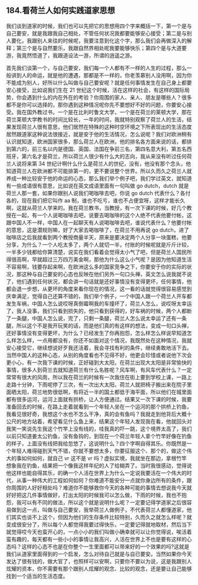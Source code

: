 ## 184.看荷兰人如何实践道家思想
我们谈到道家的时候，我们也可以先把它的思想用四个字来概括一下，第一个是与自己要安，就是我跟我自己相处，不管任何状况我都要能够安心接受；第二是与别人要化，我跟别人来往的时候呢，我要注意到化这个字，那么我们会再做深入的解释；第三个是与自然要乐，我跟自然界相处呢我要能够快乐；第四个是与大道要游，我竟然悟道了，我跟道设法一游，所谓的逍遥之游。


首先我们谈第一个，与自己要安，我们每一个人都有不一样的人生的过程，那么一般讲到人的命运，就是他的遭遇，那都是不一样的，你老羡慕别人没用啊，因为你不能成为别人，好所以什么叫做与自己要安呢？就是任何事情发生在自己身上都要安心接受，比如说我们生在 21 世纪这个时候，活在这样的社会，有这样的国际局势，你会遇到什么的内在外在的考验？你周围的家人、亲人、朋友是哪些人？很多都不是你可以选择的，那你遇到这种情况呢你先不要想好不好的问题，你要安心接受。我在国外教过书，一个是在比利时鲁文大学，一个是在荷兰的莱顿大学，那在荷兰莱顿大学教书的时间比较长，一年的时间，我就特别观察了荷兰人的生活，结果发现荷兰人很有意思，他们居然在特殊的这种时空环境之下所表现出的生活态度居然跟道家这种说法很接近，就是安于他的生活情况，怎么说呢？我们对欧洲稍有认识就知道，欧洲国家很多，那么荷兰人在欧洲，他的排名各方面来说的话，都排到第六的，前三名以内是德国、英国、法国在争前三名，第四名意大利，第五名西班牙，第六名才是荷兰，所以荷兰人很少有什么大的志向，我从来没有听过任何荷兰人说将来第 34 世纪计啊什么什么是荷兰人的世纪，没有，他没有那个念头，他知道荷兰人在欧洲都不可能排第一的，更不要说整个世界。所以久而久之荷兰人就养成一种比较安于他的命运的心态，那么我们举个例子吧，我们学过英文，就知道有一些成语很有意思，比如说在英文成语里面有一句叫做 go dutch，dutch 就是荷兰人那一套，如果你跟别人说我们喝咖啡去吧，你说 go dutch 代表什么？各付各的，现在我们把它叫作 aa 制，谁也不吃亏，谁也不占便宜呀，这样才能长久啊，这就从荷兰人学来的。我在荷兰教书，当教授，有一次下课的时候，好几个教授在一起，有一个人说喝咖啡去吧，说要去喝咖啡的这个人绝不代表他要付帐，这跟中国人不一样，中国人在一起聊天有人说喝咖啡去吧，谁说代表什么？他要付帐的意思，这是潜规则嘛，好了大家去喝咖啡了，在荷兰不用再说 go dutch，进了咖啡店之后我就看到两个教授商量半天，原来是要决定两个人分享一块蛋糕，他要分享，为什么？一个人吃太多了，两个人就切一半，付账的时候呢就是斤斤计较，一半多少钱都给你算清楚，说实在我们看着会觉得太小气了吧，但是荷兰人国民所得很高啊，早就超过三万四万美金啊，那他为什么这么小气呢？是因为他知道生活不容易啊，钱要存起来啊，在欧洲这么多的国家竞争之下，你要安于你的实际的状况，那这种与自己要安的心态也反映在他们另外一句口头禅，英文怎么说我就不说了，他们遇到任何状况，都会讲一句话就是还好事情没有变得更坏，任何事情，他都会退一步想，从更坏的角度来看你现在的情况，这一看的话就觉得很容易感觉到庆幸满足，觉得自己还算不错的，我们举个例子，一个中国人跟一个荷兰人开车都发生车祸，中国人怎么说哎呀真倒霉啊我的车撞坏了，荷兰人怎么，说哎呀太幸运了，我人没事，我们只看到损失的，他只看到获得的，好车祸的时候，两个人都断了一条腿，中国人怎么说，完了，只剩一条腿，荷兰人怎么说太幸运了还有一条腿，所以这个不是我开玩笑的话，而是他们真的有这样的想法，变成一句口头禅，还好事情没有变得更坏，为什么？已经发生了你再抱怨，怎么样怎么样说早知道怎么样怎么样，一点用都没有，你还不如面对这个情况，我既然处在这种情况，我就安心接受它，继续想说好歹我还活着，我会寻找有利的条件，继续勇敢地活下去。当然中国人的这种心态，从别的角度看也不见得不好，他更会珍惜或者说他下次会更小心，有一次我下课的时候，正好碰到大太阳，在荷兰出现大太阳是非常愉快的事情，很多人到荷兰去就知道荷兰有什么名胜呢？风车啊，有风车代表什么？一定常常有很大的风雨，所以我在荷兰的时候有一次我住在街上要到学校上课，一路上走路十分钟，下雨呢停了三次，有一次出大太阳，荷兰人就把椅子搬出来在院子里面晒太阳，荷兰地势很低啊，有将近一半的国土都低于海平面，所以他们在城里面都有很多运河，运河上面就有拱桥，让人方便通过。结果又一次下课的时候，我要准备回去的时候，在路上走着就看到一个年轻人坐在一个运河的那个拱桥上钓鱼，我看见很好奇，我想这个水也不怎么干净，真的会有鱼吗？我就走到他背后大概十公尺的地方站着，希望看见什么鱼上来，结果这个年轻人发现我在看，他就回头对我笑一笑说先生我这个竹竿上没有线的，哇我真的吓一跳，这个境界太高了，我们以前只知道姜太公钓鱼，没有鱼钩的，到现在一个荷兰年轻人拿个竹竿好像在钓鱼的样子，上面没有线把我给忽悠了，这说明什么？四个字啊自得其乐。你既然是一个年轻人难得碰到天气不错，你就不要想太多，你要征服这个、那个的，做这个伟大的事如何如何，就自己 vr 这不是 vr 吗？虚拟实境，我就坐在那边，拿根竹竿想象我在钓鱼，结果把一个像我这样年纪的人了给糊弄了。当时我很感动，觉得说他这样也能自得其乐，的确一个人活在世界上为什么一定说我要活在一个伟大的时代，从事一种伟大的工程如何如何？你难道不能安分一点就你身边所有的条件，跟你周围的人好好相处吗？难道你不能够救你今天的各种可能的事情去想说我今天就好好把这几件事情做好，打出太阳的时候我可以怎么做，下雨的时候，我也不抱怨，我可以有不同的做法，所以这个就是说明什么呢？一定要记得学道家之后很容易做到这一点，叫做与自己要安，我举荷兰人做例子，不代表荷兰人都懂道家，他们其实也谈不上这个，但因为他们的生存条件比较特别，久而久之就怎么样呢？就变成很安分了，所以每个人都觉得我要过得快乐，一定要记得就地取材，然后当下就觉得哎今天也蛮开心的，一点小小的我们叫做小确幸就可以让你觉得说，唉活着蛮有趣的，每天都有一些小小的事情让我高兴，人活在世界上不也是要有这样的心态吗？这样的心态不也是在你整个一生里面都可以带来好的一个效果的吗?这就是我们从道家里面得到的一个启发，怎么对待自己就是与自已要安。当然如果你今天发达了很有钱的，做大官了，也照样可以安啊，只要你不要以为说，这是我跟别人炫耀的资本，你不需要有那个跟别人炫耀的观念、比较的观念，还是要让自己能够找到一个适当的生活态度。

